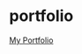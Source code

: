 # portfolio

[My Portfolio](http://htmlpreview.github.com/?https://github.com/amuthusa/portfolio/blob/master/index.html)
